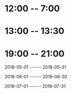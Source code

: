 # 12:00 -- 7:00

# 13:00 -- 13:30

# 19:00 -- 21:00

2018-05-01 ------ 2018-05-31

2018-06-01 ------ 2018-06-30

2018-07-01 ------ 2018-07-31
